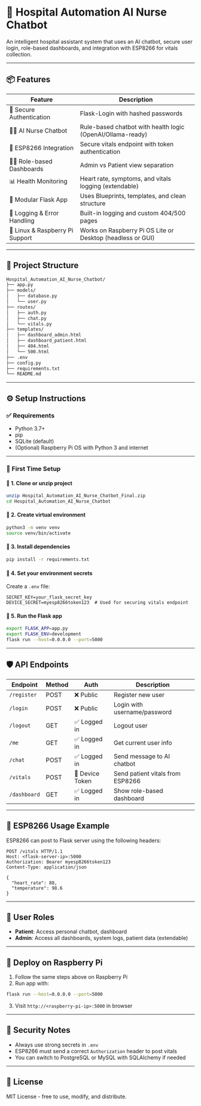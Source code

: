 # 🏥 Hospital Automation AI Nurse Chatbot

An intelligent hospital assistant system that uses an AI chatbot, secure user login, role-based dashboards, and integration with ESP8266 for vitals collection.

---

## 📦 Features

| Feature                          | Description                                                                 |
|----------------------------------|-----------------------------------------------------------------------------|
| 🔐 Secure Authentication         | Flask-Login with hashed passwords                                           |
| 👩‍⚕️ AI Nurse Chatbot            | Rule-based chatbot with health logic (OpenAI/Ollama-ready)                 |
| 📡 ESP8266 Integration           | Secure vitals endpoint with token authentication                           |
| 🧑‍⚕️ Role-based Dashboards       | Admin vs Patient view separation                                           |
| 📊 Health Monitoring             | Heart rate, symptoms, and vitals logging (extendable)                      |
| 🧱 Modular Flask App             | Uses Blueprints, templates, and clean structure                            |
| 📜 Logging & Error Handling      | Built-in logging and custom 404/500 pages                                  |
| 🐧 Linux & Raspberry Pi Support | Works on Raspberry Pi OS Lite or Desktop (headless or GUI)                 |

---

## 📁 Project Structure

```bash
Hospital_Automation_AI_Nurse_Chatbot/
├── app.py
├── models/
│   ├── database.py
│   └── user.py
├── routes/
│   ├── auth.py
│   ├── chat.py
│   └── vitals.py
├── templates/
│   ├── dashboard_admin.html
│   ├── dashboard_patient.html
│   ├── 404.html
│   └── 500.html
├── .env
├── config.py
├── requirements.txt
└── README.md
```

---

## ⚙️ Setup Instructions

### ✅ Requirements

- Python 3.7+
- pip
- SQLite (default)
- (Optional) Raspberry Pi OS with Python 3 and internet

---

### 🧪 First Time Setup

#### 🔹 1. Clone or unzip project
```bash
unzip Hospital_Automation_AI_Nurse_Chatbot_Final.zip
cd Hospital_Automation_AI_Nurse_Chatbot
```

#### 🔹 2. Create virtual environment
```bash
python3 -m venv venv
source venv/bin/activate
```

#### 🔹 3. Install dependencies
```bash
pip install -r requirements.txt
```

#### 🔹 4. Set your environment secrets

Create a `.env` file:

```env
SECRET_KEY=your_flask_secret_key
DEVICE_SECRET=myesp8266token123  # Used for securing vitals endpoint
```

#### 🔹 5. Run the Flask app
```bash
export FLASK_APP=app.py
export FLASK_ENV=development
flask run --host=0.0.0.0 --port=5000
```

---

## 🛡️ API Endpoints

| Endpoint              | Method | Auth           | Description                          |
|----------------------|--------|----------------|--------------------------------------|
| `/register`          | POST   | ❌ Public       | Register new user                    |
| `/login`             | POST   | ❌ Public       | Login with username/password         |
| `/logout`            | GET    | ✅ Logged in    | Logout user                          |
| `/me`                | GET    | ✅ Logged in    | Get current user info                |
| `/chat`              | POST   | ✅ Logged in    | Send message to AI chatbot           |
| `/vitals`            | POST   | 🔐 Device Token | Send patient vitals from ESP8266     |
| `/dashboard`         | GET    | ✅ Logged in    | Show role-based dashboard            |

---

## 📡 ESP8266 Usage Example

ESP8266 can post to Flask server using the following headers:

```http
POST /vitals HTTP/1.1
Host: <flask-server-ip>:5000
Authorization: Bearer myesp8266token123
Content-Type: application/json

{
  "heart_rate": 88,
  "temperature": 98.6
}
```

---

## 👥 User Roles

- **Patient**: Access personal chatbot, dashboard
- **Admin**: Access all dashboards, system logs, patient data (extendable)

---

## 🚀 Deploy on Raspberry Pi

1. Follow the same steps above on Raspberry Pi
2. Run app with:

```bash
flask run --host=0.0.0.0 --port=5000
```

3. Visit `http://<raspberry-pi-ip>:5000` in browser

---

## 🔐 Security Notes

- Always use strong secrets in `.env`
- ESP8266 must send a correct `Authorization` header to post vitals
- You can switch to PostgreSQL or MySQL with SQLAlchemy if needed

---

## 📜 License

MIT License - free to use, modify, and distribute.
